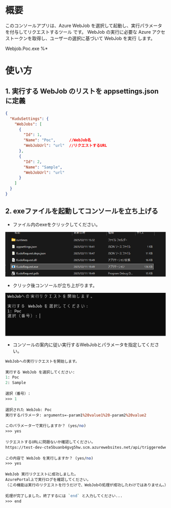 # 概要
このコンソールアプリは、Azure WebJob を選択して起動し、実行パラメータを付与してリクエストするツール です。
WebJob の実行に必要な Azure アクセストークンを取得し、ユーザーの選択に基づいて WebJob を実行 します。

Webjob.Poc.exe %*
# 使い方
## 1. 実行する WebJob のリストを appsettings.json に定義
```json
{
  "KuduSettings": {
    "WebJobs": [
      {
        "Id": 1,
        "Name": "Poc",      //WebJob名
        "WebJobUrl": "url"  //リクエストするURL
      },
      {
        "Id": 2,
        "Name": "Sample",
        "WebJobUrl": "url"
      }
    ]
  }
}

```

## 2. exeファイルを起動してコンソールを立ち上げる
- ファイル内のexeをクリックしてください。  

 ![alt text](image.png)

- クリック後コンソールが立ち上がります。

![alt text](image-3.png)

- コンソールの案内に従い実行するWebJobとパラメータを指定してください。

```perl
WebJobへの実行リクエストを開始します。

実行する WebJob を選択してください:
1: Poc
2: Sample

選択（番号）:
>>> 1

選択された WebJob: Poc
実行するパラメータ: arguments=-param1%20value1%20-param2%20value2

このパラメーターで実行しますか？ (yes/no)
>>> yes

リクエストするURLに問題ないか確認してください。
https://test-dev-cte5buanb4gvg5hw.scm.azurewebsites.net/api/triggeredwebjobs/Webjob.Poc/run?arguments=-param1%20value1%20-param2%20value2

この内容で WebJob を実行しますか？ (yes/no)
>>> yes

WebJob 実行リクエストに成功しました。
AzurePortal上で実行ログを確認してください。
（この機能は実行のリクエストを行うだけで、WebJobの処理が成功したわけではありません。）

処理が完了しました。終了するには `end` と入力してください...
>>> end

```